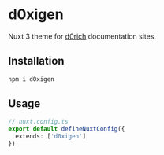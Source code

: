 # d0xigen

Nuxt 3 theme for [d0rich](https://github.com/d0rich) documentation sites.

## Installation

```bash
npm i d0xigen
```

## Usage

```ts
// nuxt.config.ts
export default defineNuxtConfig({
  extends: ['d0xigen']
})
```